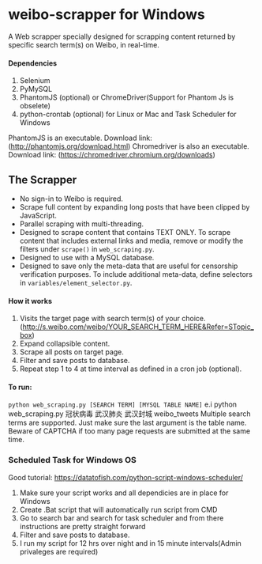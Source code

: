 # weibo-scrapper for Windows
A Web scrapper specially designed for scrapping content returned by specific search term(s) on Weibo, in real-time.
 #### Dependencies
1. Selenium
2. PyMySQL
3. PhantomJS (optional) or ChromeDriver(Support for Phantom Js is obselete)
4. python-crontab (optional) for Linux or Mac and Task Scheduler for Windows

PhantomJS is an executable. Download link: (http://phantomjs.org/download.html)
Chromedriver is also an executable. Download link: (https://chromedriver.chromium.org/downloads)
 ## The Scrapper
 * No sign-in to Weibo is required.
* Scrape full content by expanding long posts that have been clipped by JavaScript.
* Parallel scraping with multi-threading.
* Designed to scrape content that contains TEXT ONLY. To scrape content that includes external links and media, remove or modify the filters under `scrape()` in `web_scraping.py`.
* Designed to use with a MySQL database.
* Designed to save only the meta-data that are useful for censorship verification purposes. To include additional meta-data, define selectors in `variables/element_selector.py`.
 #### How it works
1. Visits the target page with search term(s) of your choice. (http://s.weibo.com/weibo/YOUR_SEARCH_TERM_HERE&Refer=STopic_box)
2. Expand collapsible content.
3. Scrape all posts on target page.
4. Filter and save posts to database.
5. Repeat step 1 to 4 at time interval as defined in a cron job (optional).
 #### To run:
`python web_scraping.py [SEARCH TERM] [MYSQL TABLE NAME]` e.i python web_scraping.py 冠状病毒 武汉肺炎 武汉封城 weibo_tweets
 Multiple search terms are supported. Just make sure the last argument is the table name.
Beware of CAPTCHA if too many page requests are submitted at the same time.

### Scheduled Task for Windows OS
Good tutorial: https://datatofish.com/python-script-windows-scheduler/

1. Make sure your script works and all dependicies are in place for Windows 
2. Create .Bat script that will automatically run script from CMD 
3. Go to search bar and search for task scheduler and from there instructions are pretty straight forward
4. Filter and save posts to database.
5. I run my script for 12 hrs over night and in 15 minute intervals(Admin privaleges are required)
